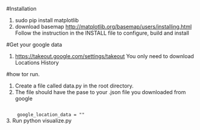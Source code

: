 #Installation
1. sudo pip install matplotlib
2. download basemap http://matplotlib.org/basemap/users/installing.html Follow the instruction in the INSTALL file to configure, build and install 

#Get your google data
1. https://takeout.google.com/settings/takeout You only need to download Locations History

#how tor run.
1. Create a file called data.py in the root directory. 
2. The file should have the pase to your .json file you downloaded from google<br>
<code>
    google_location_data = "<filepath>"
</code>
3. Run python visualize.py
